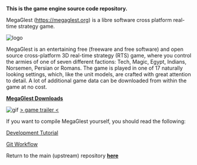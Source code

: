 **This is the game engine source code repository.**

MegaGlest (https://megaglest.org) is a libre software cross
platform real-time strategy game.

![logo](https://megaglest.org/uploads/megaglest2011/logo/logo.png)

MegaGlest is an entertaining free (freeware and free software)
and open source cross-platform 3D real-time strategy (RTS) game,
where you control the armies of one of seven different factions:
Tech, Magic, Egypt, Indians, Norsemen, Persian or Romans. The
game is played in one of 17 naturally looking settings, which,
like the unit models, are crafted with great attention to
detail. A lot of additional game data can be downloaded from
within the game at no cost.

[**MegaGlest Downloads**](https://megaglest.org/download.html)

![gif](https://megaglest.org/uploads/images/screenshots/game_screens.gif)
[> game trailer <](https://downloads.megaglest.org/videos/megaglest_game_trailer_lq.webm)

If you want to compile MegaGlest yourself, you should read the following:

[Development Tutorial](https://docs.megaglest.org/MG/Development)

[Git Workflow](https://github.com/MegaGlest/megaglest-source/wiki/Git-How-To)



Return to the main (upstream) repository [**here**](https://github.com/MegaGlest/megaglest-source)
